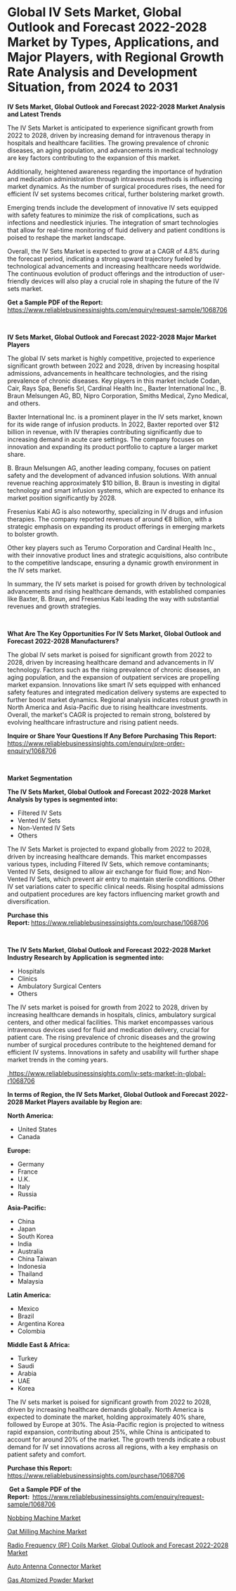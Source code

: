 <p><h1>Global IV Sets Market, Global Outlook and Forecast 2022-2028 Market by Types, Applications, and Major Players, with Regional Growth Rate Analysis and Development Situation, from 2024 to 2031</h1></p><p><strong>IV Sets Market, Global Outlook and Forecast 2022-2028 Market Analysis and Latest Trends</strong></p>
<p><p>The IV Sets Market is anticipated to experience significant growth from 2022 to 2028, driven by increasing demand for intravenous therapy in hospitals and healthcare facilities. The growing prevalence of chronic diseases, an aging population, and advancements in medical technology are key factors contributing to the expansion of this market. </p><p>Additionally, heightened awareness regarding the importance of hydration and medication administration through intravenous methods is influencing market dynamics. As the number of surgical procedures rises, the need for efficient IV set systems becomes critical, further bolstering market growth. </p><p>Emerging trends include the development of innovative IV sets equipped with safety features to minimize the risk of complications, such as infections and needlestick injuries. The integration of smart technologies that allow for real-time monitoring of fluid delivery and patient conditions is poised to reshape the market landscape.</p><p>Overall, the IV Sets Market is expected to grow at a CAGR of 4.8% during the forecast period, indicating a strong upward trajectory fueled by technological advancements and increasing healthcare needs worldwide. The continuous evolution of product offerings and the introduction of user-friendly devices will also play a crucial role in shaping the future of the IV sets market.</p></p>
<p><strong>Get a Sample PDF of the Report:&nbsp;</strong> <a href="https://www.reliablebusinessinsights.com/enquiry/request-sample/1068706">https://www.reliablebusinessinsights.com/enquiry/request-sample/1068706</a></p>
<p>&nbsp;</p>
<p><strong>IV Sets Market, Global Outlook and Forecast 2022-2028 Major Market Players</strong></p>
<p><p>The global IV sets market is highly competitive, projected to experience significant growth between 2022 and 2028, driven by increasing hospital admissions, advancements in healthcare technologies, and the rising prevalence of chronic diseases. Key players in this market include Codan, Cair, Rays Spa, Benefis Srl, Cardinal Health Inc., Baxter International Inc., B. Braun Melsungen AG, BD, Nipro Corporation, Smiths Medical, Zyno Medical, and others.</p><p>Baxter International Inc. is a prominent player in the IV sets market, known for its wide range of infusion products. In 2022, Baxter reported over $12 billion in revenue, with IV therapies contributing significantly due to increasing demand in acute care settings. The company focuses on innovation and expanding its product portfolio to capture a larger market share.</p><p>B. Braun Melsungen AG, another leading company, focuses on patient safety and the development of advanced infusion solutions. With annual revenue reaching approximately $10 billion, B. Braun is investing in digital technology and smart infusion systems, which are expected to enhance its market position significantly by 2028.</p><p>Fresenius Kabi AG is also noteworthy, specializing in IV drugs and infusion therapies. The company reported revenues of around €8 billion, with a strategic emphasis on expanding its product offerings in emerging markets to bolster growth.</p><p>Other key players such as Terumo Corporation and Cardinal Health Inc., with their innovative product lines and strategic acquisitions, also contribute to the competitive landscape, ensuring a dynamic growth environment in the IV sets market.</p><p>In summary, the IV sets market is poised for growth driven by technological advancements and rising healthcare demands, with established companies like Baxter, B. Braun, and Fresenius Kabi leading the way with substantial revenues and growth strategies.</p></p>
<p>&nbsp;</p>
<p><strong>What Are The Key Opportunities For IV Sets Market, Global Outlook and Forecast 2022-2028 Manufacturers?</strong></p>
<p><p>The global IV sets market is poised for significant growth from 2022 to 2028, driven by increasing healthcare demand and advancements in IV technology. Factors such as the rising prevalence of chronic diseases, an aging population, and the expansion of outpatient services are propelling market expansion. Innovations like smart IV sets equipped with enhanced safety features and integrated medication delivery systems are expected to further boost market dynamics. Regional analysis indicates robust growth in North America and Asia-Pacific due to rising healthcare investments. Overall, the market's CAGR is projected to remain strong, bolstered by evolving healthcare infrastructure and rising patient needs.</p></p>
<p><strong>Inquire or Share Your Questions If Any Before Purchasing This Report:</strong> <a href="https://www.reliablebusinessinsights.com/enquiry/pre-order-enquiry/1068706">https://www.reliablebusinessinsights.com/enquiry/pre-order-enquiry/1068706</a></p>
<p>&nbsp;</p>
<p><strong>Market Segmentation</strong></p>
<p><strong>The IV Sets Market, Global Outlook and Forecast 2022-2028 Market Analysis by types is segmented into:</strong></p>
<p><ul><li>Filtered IV Sets</li><li>Vented IV Sets</li><li>Non-Vented IV Sets</li><li>Others</li></ul></p>
<p><p>The IV Sets Market is projected to expand globally from 2022 to 2028, driven by increasing healthcare demands. This market encompasses various types, including Filtered IV Sets, which remove contaminants; Vented IV Sets, designed to allow air exchange for fluid flow; and Non-Vented IV Sets, which prevent air entry to maintain sterile conditions. Other IV set variations cater to specific clinical needs. Rising hospital admissions and outpatient procedures are key factors influencing market growth and diversification.</p></p>
<p><strong>Purchase this Report:&nbsp;</strong><a href="https://www.reliablebusinessinsights.com/purchase/1068706">https://www.reliablebusinessinsights.com/purchase/1068706</a></p>
<p>&nbsp;</p>
<p><strong>The IV Sets Market, Global Outlook and Forecast 2022-2028 Market Industry Research by Application is segmented into:</strong></p>
<p><ul><li>Hospitals</li><li>Clinics</li><li>Ambulatory Surgical Centers</li><li>Others</li></ul></p>
<p><p>The IV sets market is poised for growth from 2022 to 2028, driven by increasing healthcare demands in hospitals, clinics, ambulatory surgical centers, and other medical facilities. This market encompasses various intravenous devices used for fluid and medication delivery, crucial for patient care. The rising prevalence of chronic diseases and the growing number of surgical procedures contribute to the heightened demand for efficient IV systems. Innovations in safety and usability will further shape market trends in the coming years.</p></p>
<p><a href="https://www.reliablebusinessinsights.com/iv-sets-market-in-global-r1068706">&nbsp;https://www.reliablebusinessinsights.com/iv-sets-market-in-global-r1068706</a></p>
<p><strong>In terms of Region, the IV Sets Market, Global Outlook and Forecast 2022-2028 Market Players available by Region are:</strong></p>
<p>
    <p> <strong> North America: </strong>
        <ul>
            <li>United States</li>
            <li>Canada</li>
        </ul>
        </p> 
    <p> <strong> Europe: </strong>
        <ul>
            <li>Germany</li>
            <li>France</li>
            <li>U.K.</li>
            <li>Italy</li>
            <li>Russia</li>
        </ul>
        </p> 
    <p> <strong> Asia-Pacific: </strong>
        <ul>
            <li>China</li>
            <li>Japan</li>
            <li>South Korea</li>
            <li>India</li>
            <li>Australia</li>
            <li>China Taiwan</li>
            <li>Indonesia</li>
            <li>Thailand</li>
            <li>Malaysia</li>
        </ul>
        </p> 
    <p> <strong> Latin America: </strong>
        <ul>
            <li>Mexico</li>
            <li>Brazil</li>
            <li>Argentina Korea</li>
            <li>Colombia</li>
        </ul>
        </p> 
    <p> <strong> Middle East & Africa: </strong>
        <ul>
            <li>Turkey</li>
            <li>Saudi</li>
            <li>Arabia</li>
            <li>UAE</li>
            <li>Korea</li>
        </ul>
    </p>
    </p>
<p><p>The IV sets market is poised for significant growth from 2022 to 2028, driven by increasing healthcare demands globally. North America is expected to dominate the market, holding approximately 40% share, followed by Europe at 30%. The Asia-Pacific region is projected to witness rapid expansion, contributing about 25%, while China is anticipated to account for around 20% of the market. The growth trends indicate a robust demand for IV set innovations across all regions, with a key emphasis on patient safety and comfort.</p></p>
<p><strong>Purchase this Report: </strong><a href="https://www.reliablebusinessinsights.com/purchase/1068706">https://www.reliablebusinessinsights.com/purchase/1068706</a></p>
<p>&nbsp;<strong>Get a Sample PDF of the Report:&nbsp;&nbsp;</strong><a href="https://www.reliablebusinessinsights.com/enquiry/request-sample/1068706">https://www.reliablebusinessinsights.com/enquiry/request-sample/1068706</a></p>
<p><strong></strong></p>
<p><p><a href="https://www.linkedin.com/pulse/nobbing-machine-market-research-report-exploring-size-revenue-rt3uf?trackingId=wSBJxgStTPiYz9lMYzv5wA%3D%3D">Nobbing Machine Market</a></p><p><a href="https://www.linkedin.com/pulse/evaluating-global-oat-milling-machine-market-trends-growth-ramhf?trackingId=846k7fxKREW6CnXluAp5%2BQ%3D%3D">Oat Milling Machine Market</a></p><p><a href="https://github.com/WashimHussain441/Market-Research-Report-List-1/blob/main/radio-frequency-rf-coils-market-global-outlook-and-forecast-2022-2028-market.md">Radio Frequency (RF) Coils Market, Global Outlook and Forecast 2022-2028 Market</a></p><p><a href="https://medium.com/@ruth.murray9056/the-global-auto-antenna-connector-market-identifies-drivers-restraints-opportunities-and-f53724da44d9">Auto Antenna Connector Market</a></p><p><a href="https://issuu.com/reportprime-2/docs/gas-atomized-powder-market-size-203_082957b8f9489d">Gas Atomized Powder Market</a></p></p>